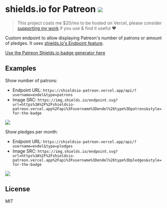 # shields.io for Patreon <a href="https://patreon.com/endel"><img src="https://img.shields.io/endpoint.svg?url=https%3A%2F%2Fshieldsio-patreon.vercel.app%2Fapi%3Fusername%3Dendel%26type%3Dpatrons&style=for-the-badge" /></a>

> This project costs me $20/mo to be hosted on Vercel, please consider [supporting my work](https://patreon.com/endel) if you use & find it useful ❤️

Custom endpoint to allow displaying Patreon's number of patrons or amount of pledges. It uses [shields.io's Endpoint feature](https://shields.io/#/endpoint).

[Use the Patreon Shields.io badge generator here](https://shieldsio-patreon.vercel.app/)

## Examples

Show number of patrons:

- Endpoint URL: `https://shieldsio-patreon.vercel.app/api/?username=endel&type=patrons`
- Image SRC: `https://img.shields.io/endpoint.svg?url=https%3A%2F%2Fshieldsio-patreon.vercel.app%2Fapi%3Fusername%3Dendel%26type%3Dpatrons&style=for-the-badge`

<a href="https://patreon.com/endel"><img src="https://img.shields.io/endpoint.svg?url=https%3A%2F%2Fshieldsio-patreon.vercel.app%2Fapi%3Fusername%3Dendel%26type%3Dpatrons&style=for-the-badge" /> </a>

Show pledges per month:

- Endpoint URL: `https://shieldsio-patreon.vercel.app/api/?username=endel&type=pledges`
- Image SRC: `https://img.shields.io/endpoint.svg?url=https%3A%2F%2Fshieldsio-patreon.vercel.app%2Fapi%3Fusername%3Dendel%26type%3Dpledges&style=for-the-badge`


<a href="https://patreon.com/endel"><img src="https://img.shields.io/endpoint.svg?url=https%3A%2F%2Fshieldsio-patreon.vercel.app%2Fapi%3Fusername%3Dendel%26type%3Dpledges&style=for-the-badge" /> </a>

## License

MIT
